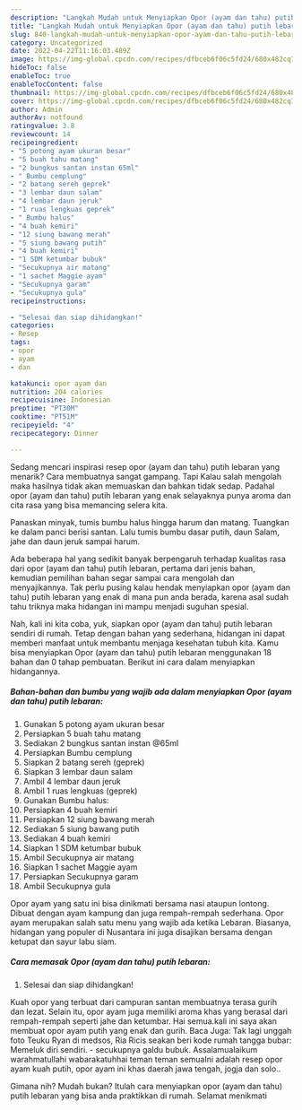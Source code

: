 ```yaml
---
description: "Langkah Mudah untuk Menyiapkan Opor (ayam dan tahu) putih lebaran{ yang Enak,  Menu Buat lebaran"
title: "Langkah Mudah untuk Menyiapkan Opor (ayam dan tahu) putih lebaran{ yang Enak,  Menu Buat lebaran"
slug: 840-langkah-mudah-untuk-menyiapkan-opor-ayam-dan-tahu-putih-lebaran-yang-enak-menu-buat-lebaran
category: Uncategorized
date: 2022-04-22T11:16:03.489Z
image: https://img-global.cpcdn.com/recipes/dfbceb6f06c5fd24/680x482cq70/opor-ayam-dan-tahu-putih-lebaran-foto-resep-utama.jpg
hideToc: false
enableToc: true
enableTocContent: false
thumbnail: https://img-global.cpcdn.com/recipes/dfbceb6f06c5fd24/680x482cq70/opor-ayam-dan-tahu-putih-lebaran-foto-resep-utama.jpg
cover: https://img-global.cpcdn.com/recipes/dfbceb6f06c5fd24/680x482cq70/opor-ayam-dan-tahu-putih-lebaran-foto-resep-utama.jpg
author: Admin
authorAv: notfound
ratingvalue: 3.8
reviewcount: 14
recipeingredient:
- "5 potong ayam ukuran besar"
- "5 buah tahu matang"
- "2 bungkus santan instan 65ml"
- " Bumbu cemplung"
- "2 batang sereh geprek"
- "3 lembar daun salam"
- "4 lembar daun jeruk"
- "1 ruas lengkuas geprek"
- " Bumbu halus"
- "4 buah kemiri"
- "12 siung bawang merah"
- "5 siung bawang putih"
- "4 buah kemiri"
- "1 SDM ketumbar bubuk"
- "Secukupnya air matang"
- "1 sachet Maggie ayam"
- "Secukupnya garam"
- "Secukupnya gula"
recipeinstructions:

- "Selesai dan siap dihidangkan!"
categories:
- Resep
tags:
- opor
- ayam
- dan

katakunci: opor ayam dan 
nutrition: 204 calories
recipecuisine: Indonesian
preptime: "PT30M"
cooktime: "PT51M"
recipeyield: "4"
recipecategory: Dinner

---
```



Sedang mencari inspirasi resep opor (ayam dan tahu) putih lebaran yang menarik? Cara membuatnya sangat gampang. Tapi Kalau salah mengolah maka hasilnya tidak akan memuaskan dan bahkan tidak sedap. Padahal opor (ayam dan tahu) putih lebaran yang enak selayaknya punya aroma dan cita rasa yang bisa memancing selera kita.


Panaskan minyak, tumis bumbu halus hingga harum dan matang. Tuangkan ke dalam panci berisi santan. Lalu tumis bumbu dasar putih, daun Salam, jahe dan daun jeruk sampai harum.

Ada beberapa hal yang sedikit banyak berpengaruh terhadap kualitas rasa dari opor (ayam dan tahu) putih lebaran, pertama dari jenis bahan, kemudian pemilihan bahan segar sampai cara mengolah dan menyajikannya. Tak perlu pusing kalau hendak menyiapkan opor (ayam dan tahu) putih lebaran yang enak di mana pun anda berada, karena asal sudah tahu triknya maka hidangan ini mampu menjadi suguhan spesial.


Nah, kali ini kita coba, yuk, siapkan opor (ayam dan tahu) putih lebaran sendiri di rumah. Tetap dengan bahan yang sederhana, hidangan ini dapat memberi manfaat untuk membantu menjaga kesehatan tubuh kita. Kamu bisa menyiapkan Opor (ayam dan tahu) putih lebaran menggunakan 18 bahan dan 0 tahap pembuatan. Berikut ini cara dalam menyiapkan hidangannya.

<!--inarticleads1-->

##### Bahan-bahan dan bumbu yang wajib ada dalam menyiapkan Opor (ayam dan tahu) putih lebaran:

1. Gunakan 5 potong ayam ukuran besar
1. Persiapkan 5 buah tahu matang
1. Sediakan 2 bungkus santan instan @65ml
1. Persiapkan  Bumbu cemplung
1. Siapkan 2 batang sereh (geprek)
1. Siapkan 3 lembar daun salam
1. Ambil 4 lembar daun jeruk
1. Ambil 1 ruas lengkuas (geprek)
1. Gunakan  Bumbu halus:
1. Persiapkan 4 buah kemiri
1. Persiapkan 12 siung bawang merah
1. Sediakan 5 siung bawang putih
1. Sediakan 4 buah kemiri
1. Siapkan 1 SDM ketumbar bubuk
1. Ambil Secukupnya air matang
1. Siapkan 1 sachet Maggie ayam
1. Persiapkan Secukupnya garam
1. Ambil Secukupnya gula


Opor ayam yang satu ini bisa dinikmati bersama nasi ataupun lontong. Dibuat dengan ayam kampung dan juga rempah-rempah sederhana. Opor ayam merupakan salah satu menu yang wajib ada ketika Lebaran. Biasanya, hidangan yang populer di Nusantara ini juga disajikan bersama dengan ketupat dan sayur labu siam. 

<!--inarticleads2-->

##### Cara memasak Opor (ayam dan tahu) putih lebaran:


1. Selesai dan siap dihidangkan!

Kuah opor yang terbuat dari campuran santan membuatnya terasa gurih dan lezat. Selain itu, opor ayam juga memiliki aroma khas yang berasal dari rempah-rempah seperti jahe dan ketumbar. Hai semua.kali ini saya akan membuat opor ayam putih yang enak dan gurih. Baca Juga: Tak lagi unggah foto Teuku Ryan di medsos, Ria Ricis seakan beri kode rumah tangga bubar: Memeluk diri sendiri. - secukupnya galdu bubuk. Assalamualaikum warahmatullahi wabarakatuhhai teman teman semuaIni adalah resep opor ayam kuah putih, opor ayam ini khas daerah jawa tengah, jogja dan solo.. 

Gimana nih? Mudah bukan? Itulah cara menyiapkan opor (ayam dan tahu) putih lebaran yang bisa anda praktikkan di rumah. Selamat menikmati
